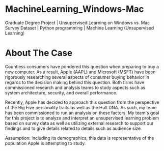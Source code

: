 # MachineLearning_Windows-Mac
Graduate Degree Project | Unsupervised Learning on Windows vs. Mac Survey Dataset | Python programming | Machine Learning (Unsupervised Learning)

# About The Case

Countless consumers have pondered this question when preparing to buy a new computer. As a result, Apple (AAPL) and Microsoft (MSFT) have been rigorously researching several aspects of consumer buying behavior in regards to the decision making behind this question. 
Both firms have commissioned research and analysis teams to study aspects such as system architecture, security, and overall performance. 

Recently, Apple has decided to approach this question from the perspective of the Big Five personality traits as well as the Hult DNA. 
As such, my team has been commissioned to run an analysis on these factors. My team's goal for this project is to analyze and interpret an unsupervised learning problem based on survey data as well as utilizing external research to support our findings and to give details related to details such as audience size.

Assumption: Including its demographics, this data is representative of the population Apple is attempting to study.

